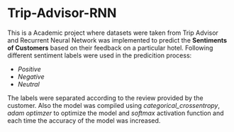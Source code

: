 # Trip-Advisor-RNN

This is a Academic project where datasets were taken from Trip Advisor and Recurrent Neural Network was implemented to predict the __Sentiments of Customers__ based on their feedback on a particular hotel. Following different sentiment labels were used in the predicition process:
- _Positive_
- _Negative_
- _Neutral_

The labels were separated according to the review provided by the customer. Also the model was compiled using *categorical_crossentropy*, *adam optimzer* to optimize the model and *softmax* activation function and each time the accuracy of the model was increased.
